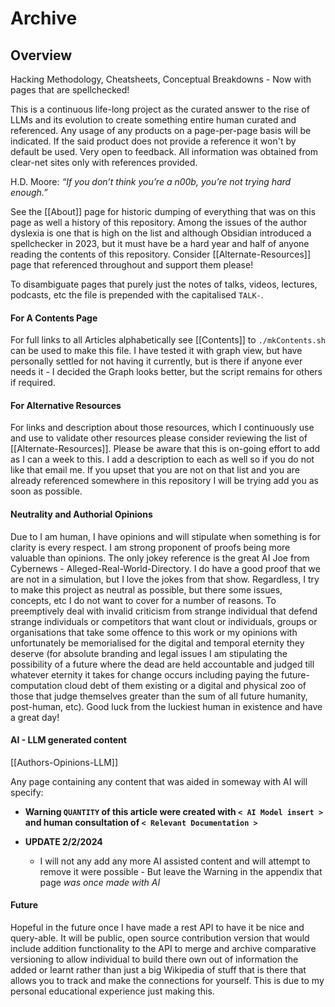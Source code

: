 # Archive

## Overview 

Hacking Methodology, Cheatsheets, Conceptual Breakdowns - Now with pages that are spellchecked! 

This is a continuous life-long project as the curated answer to the rise of LLMs and its evolution to create something entire human curated and referenced. Any usage of any products on a page-per-page basis will be indicated. If the said product does not provide a reference it won't by default be used. Very open to feedback. All information was obtained from clear-net sites only with references provided.

H.D. Moore: *“If you don’t think you’re a n00b, you’re not trying hard enough.”*

See the [[About]] page for historic dumping of everything that was on this page as well a history of this repository. Among the issues of the author dyslexia is one that is high on the list and although Obsidian introduced a spellchecker in 2023, but it must have be a hard year and half of anyone reading the contents of this repository. Consider [[Alternate-Resources]] page that referenced throughout and support them please!

To disambiguate pages that purely just the notes of talks, videos, lectures, podcasts, etc the file is prepended with the capitalised `TALK-`.

#### For A Contents Page

For full links to all Articles alphabetically see [[Contents]] to `./mkContents.sh` can be used to make this file. I have tested it with graph view, but have personally settled for not having it currently, but is there if anyone ever needs it - I decided the Graph looks better, but the script remains for others if required.

#### For Alternative Resources

For links and description about those resources, which I continuously use and use to validate other resources please consider reviewing the list of [[Alternate-Resources]]. Please be aware that this is on-going effort to add as I can a week to this. I add a description to each as well so if you do not like that email me. If you upset that you are not on that list and you are already referenced somewhere in this repository I will be trying add you as soon as possible.  

#### Neutrality and Authorial Opinions

Due to I am human, I have opinions and will stipulate when something is for clarity is every respect. I am strong proponent of proofs being more valuable than opinions. The only jokey reference is the great AI Joe from Cybernews - Alleged-Real-World-Directory. I do have a good proof that we are not in a simulation, but I love the jokes from that show. Regardless, I try to make this project as neutral as possible, but there some issues, concepts, etc I do not want to cover for a number of reasons. To preemptively deal with invalid criticism from strange individual that defend strange individuals or competitors that want clout or individuals, groups or organisations that take some offence to this work or my opinions with unfortunately be memorialised for the digital and temporal eternity they deserve (for absolute branding and legal issues I am stipulating the possibility of a future where the dead are held accountable and judged till whatever eternity it takes for change occurs including paying the future-computation cloud debt of them existing or a digital and physical zoo of those that judge themselves greater than the sum of all future humanity, post-human, etc). Good luck from the luckiest human in existence and have a great day!
#### AI - LLM generated content

[[Authors-Opinions-LLM]]

Any page containing any content that was aided in someway with AI will specify:
- **Warning `QUANTITY` of this article were created with `< AI Model insert >` and human consultation of `< Relevant Documentation >`**

- **UPDATE 2/2/2024** 
	- I will not any add any more AI assisted content and will attempt to remove it were possible - But leave the Warning in the appendix that page *was once made with AI* 
#### Future 

Hopeful in the future once I have made a rest API to have it be nice and query-able. It will be public, open source contribution version that would include addition functionality to the API to merge and archive comparative versioning to allow individual to build there own out of information the added or learnt rather than just a big Wikipedia of stuff that is there that allows you to track and make the connections for yourself. This is due to my personal educational experience just making this.